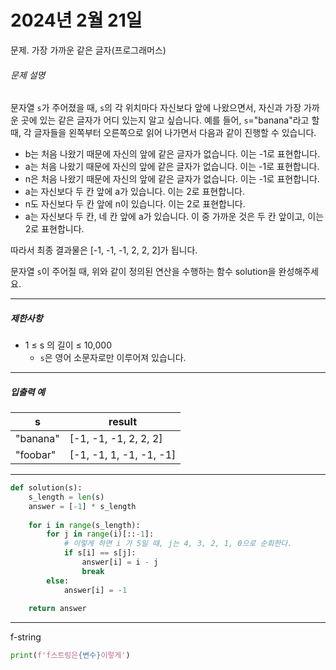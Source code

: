 # 2024년 2월 21일

문제. 가장 가까운 같은 글자(프로그래머스)

###### 문제 설명

문자열 `s`가 주어졌을 때, `s`의 각 위치마다 자신보다 앞에 나왔으면서, 자신과 가장 가까운 곳에 있는 같은 글자가 어디 있는지 알고 싶습니다.
예를 들어, `s`="banana"라고 할 때, 각 글자들을 왼쪽부터 오른쪽으로 읽어 나가면서 다음과 같이 진행할 수 있습니다.

- b는 처음 나왔기 때문에 자신의 앞에 같은 글자가 없습니다. 이는 -1로 표현합니다.
- a는 처음 나왔기 때문에 자신의 앞에 같은 글자가 없습니다. 이는 -1로 표현합니다.
- n은 처음 나왔기 때문에 자신의 앞에 같은 글자가 없습니다. 이는 -1로 표현합니다.
- a는 자신보다 두 칸 앞에 a가 있습니다. 이는 2로 표현합니다.
- n도 자신보다 두 칸 앞에 n이 있습니다. 이는 2로 표현합니다.
- a는 자신보다 두 칸, 네 칸 앞에 a가 있습니다. 이 중 가까운 것은 두 칸 앞이고, 이는 2로 표현합니다.

따라서 최종 결과물은 [-1, -1, -1, 2, 2, 2]가 됩니다.

문자열 `s`이 주어질 때, 위와 같이 정의된 연산을 수행하는 함수 solution을 완성해주세요.

------

##### 제한사항

- 1 ≤ s 의 길이 ≤ 10,000
  - `s`은 영어 소문자로만 이루어져 있습니다.

------

##### 입출력 예

| s        | result                  |
| -------- | ----------------------- |
| "banana" | [-1, -1, -1, 2, 2, 2]   |
| "foobar" | [-1, -1, 1, -1, -1, -1] |

---

```python
def solution(s):
    s_length = len(s)
    answer = [-1] * s_length
    
    for i in range(s_length):
        for j in range(i)[::-1]:
            # 이렇게 하면 i 가 5일 때, j는 4, 3, 2, 1, 0으로 순회한다.
            if s[i] == s[j]:
                answer[i] = i - j
                break
        else:
            answer[i] = -1
    
    return answer
```

---

f-string

```python
print(f'f스트링은{변수}이렇게')
```

